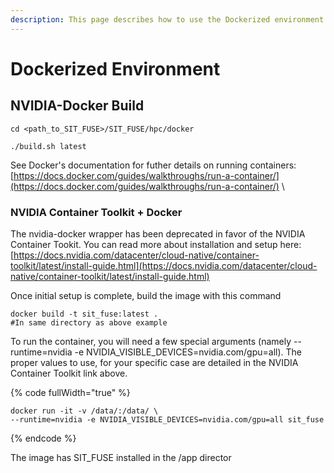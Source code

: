 ```yaml
---
description: This page describes how to use the Dockerized environment
---
```


# Dockerized Environment

## NVIDIA-Docker Build

```
cd <path_to_SIT_FUSE>/SIT_FUSE/hpc/docker
```

```
./build.sh latest
```

See Docker's documentation for futher details on running containers:\
[https://docs.docker.com/guides/walkthroughs/run-a-container/](https://docs.docker.com/guides/walkthroughs/run-a-container/) \\

### NVIDIA Container Toolkit + Docker

The nvidia-docker wrapper has been deprecated in favor of the NVIDIA Container Tookit. You can read more about installation and setup here:\
[https://docs.nvidia.com/datacenter/cloud-native/container-toolkit/latest/install-guide.html](https://docs.nvidia.com/datacenter/cloud-native/container-toolkit/latest/install-guide.html)

Once initial setup is complete, build the image with this command

```
docker build -t sit_fuse:latest .
#In same directory as above example
```

To run the container, you will need a few special arguments (namely  --runtime=nvidia -e NVIDIA\_VISIBLE\_DEVICES=nvidia.com/gpu=all). The proper values to use, for your specific case are detailed in the NVIDIA Container Toolkit link above.

{% code fullWidth="true" %}
```
docker run -it -v /data/:/data/ \
--runtime=nvidia -e NVIDIA_VISIBLE_DEVICES=nvidia.com/gpu=all sit_fuse
```
{% endcode %}

The image has SIT\_FUSE installed in the /app director
